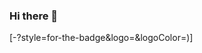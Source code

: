 ### Hi there 👋




[![<Badge Name>](https://img.shields.io/badge/LinkedIn-0077B5?style=for-the-badge&logo=linkedin&logoColor=white)<Badge Text>-<Background Color>?style=for-the-badge&logo=<Icon Name>&logoColor=<Logo Color>)]
<!--
**Braecksen/Braecksen** is a ✨ _special_ ✨ repository because its `README.md` (this file) appears on your GitHub profile.

Here are some ideas to get you started:

- 🔭 I’m currently working on ...
- 🌱 I’m currently learning ...
- 👯 I’m looking to collaborate on ...
- 🤔 I’m looking for help with ...
- 💬 Ask me about ...
- 📫 How to reach me: for inquiries please contact simon.braeck@hotmail.com
- 😄 Pronouns: ...
- ⚡ Fun fact: ...
-->
